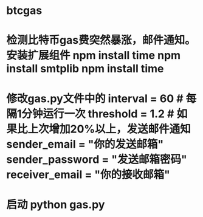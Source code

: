 # btcgas
检测比特币gas费突然暴涨，邮件通知。
安装扩展组件
npm install time
npm install smtplib 
npm install time
=========================================
修改gas.py文件中的
interval = 60  # 每隔1分钟运行一次
threshold = 1.2  # 如果比上次增加20%以上，发送邮件通知
sender_email = "你的发送邮箱"
sender_password = "发送邮箱密码"
receiver_email = "你的接收邮箱"
==================================================

启动
python gas.py
========================================================

